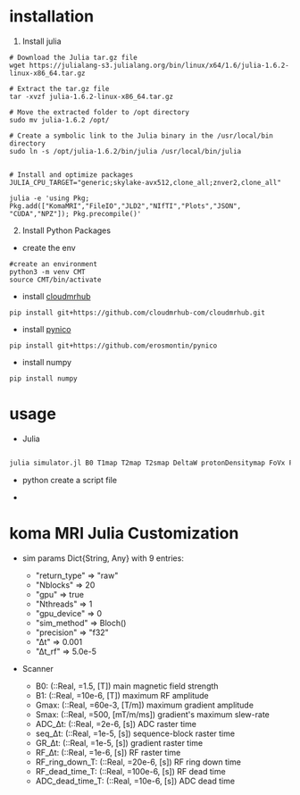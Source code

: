 # installation
1.  Install julia

```
# Download the Julia tar.gz file
wget https://julialang-s3.julialang.org/bin/linux/x64/1.6/julia-1.6.2-linux-x86_64.tar.gz

# Extract the tar.gz file
tar -xvzf julia-1.6.2-linux-x86_64.tar.gz

# Move the extracted folder to /opt directory
sudo mv julia-1.6.2 /opt/

# Create a symbolic link to the Julia binary in the /usr/local/bin directory
sudo ln -s /opt/julia-1.6.2/bin/julia /usr/local/bin/julia


# Install and optimize packages
JULIA_CPU_TARGET="generic;skylake-avx512,clone_all;znver2,clone_all"

julia -e 'using Pkg; Pkg.add(["KomaMRI","FileIO","JLD2","NIfTI","Plots","JSON", "CUDA","NPZ"]); Pkg.precompile()'
```

2. Install Python Packages
- create the env

```
#create an environment 
python3 -m venv CMT
source CMT/bin/activate
````

- install [cloudmrhub](https://github.com/cloudmrhub-com/cloudmrhub)
```
pip install git+https://github.com/cloudmrhub-com/cloudmrhub.git

```



- install [pynico](https://github.com/erosmontin/pynico)


```
pip install git+https://github.com/erosmontin/pynico

```

- install numpy
```
pip install numpy
```

# usage 
- Julia 
```julia

julia simulator.jl B0 T1map T2map T2smap DeltaW protonDensitymap FoVx FOVy dx sequence_name.pulseq /path/to/output/directory SLICENUM SENS_Directory GPU NunmberOfThreads

```

- python create a script file

- 


# koma MRI Julia Customization 

- sim params
Dict{String, Any} with 9 entries:
  -  "return_type" => "raw"
  - "Nblocks"     => 20
  - "gpu"         => true
  - "Nthreads"    => 1
  - "gpu_device"  => 0
  - "sim_method"  => Bloch()
  - "precision"   => "f32"
  - "Δt"          => 0.001
  - "Δt_rf"       => 5.0e-5


- Scanner

  -  B0: (::Real, =1.5, [T]) main magnetic field strength
  - B1: (::Real, =10e-6, [T]) maximum RF amplitude
  - Gmax: (::Real, =60e-3, [T/m]) maximum gradient amplitude
  - Smax: (::Real, =500, [mT/m/ms]) gradient's maximum slew-rate
  - ADC_Δt: (::Real, =2e-6, [s]) ADC raster time
  - seq_Δt: (::Real, =1e-5, [s]) sequence-block raster time
  - GR_Δt: (::Real, =1e-5, [s]) gradient raster time
  - RF_Δt: (::Real, =1e-6, [s]) RF raster time
  - RF_ring_down_T: (::Real, =20e-6, [s]) RF ring down time
  - RF_dead_time_T: (::Real, =100e-6, [s]) RF dead time
  - ADC_dead_time_T: (::Real, =10e-6, [s]) ADC dead time



